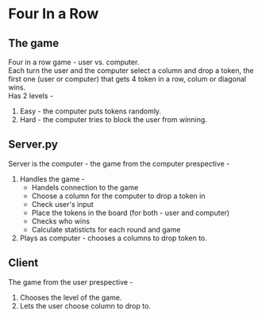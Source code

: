 # Four In a Row
## The game
Four in a row game - user vs. computer.  
Each turn the user and the computer select a column and drop a token, the first one (user or computer) that gets 4 token in a row, colum or diagonal wins.  
Has 2 levels - 
1. Easy - the computer puts tokens randomly.
2. Hard - the computer tries to block the user from winning.
## Server.py
Server is the computer - the game from the computer prespective - 
1. Handles the game - 
   - Handels connection to the game
   - Choose a column for the computer to drop a token in
   - Check user's input
   - Place the tokens in the board (for both - user and computer)
   - Checks who wins 
   - Calculate statisticts for each round and game
2. Plays as computer - chooses a columns to drop token to.
## Client
The game from the user prespective - 
1. Chooses the level of the game.
2. Lets the user choose column to drop to.
